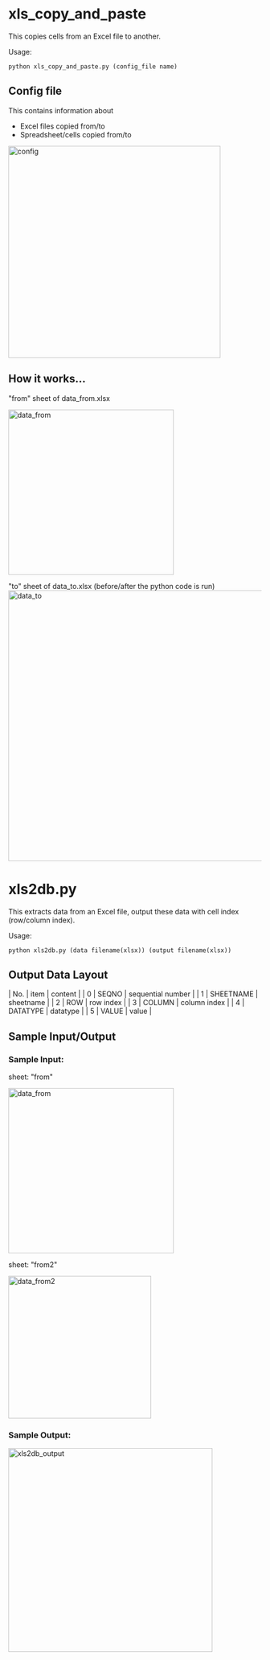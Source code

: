 # xls_copy_and_paste
This copies cells from an Excel file to another.

Usage:
```
python xls_copy_and_paste.py (config_file name)
```

## Config file
This contains information about
- Excel files copied from/to
- Spreadsheet/cells copied from/to

<img width="422" alt="config" src="https://user-images.githubusercontent.com/87534698/232361877-fb15aba1-570c-4c83-a2a4-87d943f388b5.png">

## How it works...
"from" sheet of data_from.xlsx

<img width="329" alt="data_from" src="https://user-images.githubusercontent.com/87534698/232361961-ed3ea744-1d89-4f2c-a87c-cba1febe40e6.png">

"to" sheet of data_to.xlsx (before/after the python code is run)
<img width="539" alt="data_to" src="https://user-images.githubusercontent.com/87534698/232361982-7ed81d09-571c-4ff3-af18-57bf76efa99d.png">

# xls2db.py
This extracts data from an Excel file, output these data with cell index (row/column index).

Usage:
```
python xls2db.py (data filename(xlsx)) (output filename(xlsx))
```

## Output Data Layout

 | No. | item | content |
 | 0 | SEQNO | sequential number |
 | 1 | SHEETNAME | sheetname |
 | 2 | ROW | row index |
 | 3 | COLUMN | column index |
 | 4 | DATATYPE | datatype |
 | 5 | VALUE | value |
 
## Sample Input/Output

### Sample Input: 

sheet: "from"

<img width="329" alt="data_from" src="https://user-images.githubusercontent.com/87534698/232361961-ed3ea744-1d89-4f2c-a87c-cba1febe40e6.png">

sheet: "from2"

<img width="284" alt="data_from2" src="https://user-images.githubusercontent.com/87534698/232391814-e63cfcb5-bf81-46f2-a684-e14c7f45dc5f.png">

### Sample Output:

<img width="406" alt="xls2db_output" src="https://user-images.githubusercontent.com/87534698/232391826-e1ffc4d5-58f3-43dd-b5c7-04f961bd0e7a.png">

